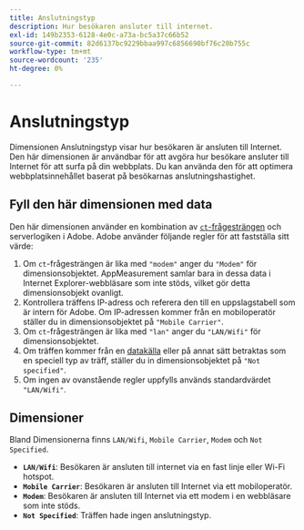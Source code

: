 ```yaml
---
title: Anslutningstyp
description: Hur besökaren ansluter till internet.
exl-id: 149b2353-6128-4e0c-a73a-bc5a37c66b52
source-git-commit: 82d6137bc9229bbaa997c6856690bf76c20b755c
workflow-type: tm+mt
source-wordcount: '235'
ht-degree: 0%

---
```


# Anslutningstyp

Dimensionen Anslutningstyp visar hur besökaren är ansluten till Internet. Den här dimensionen är användbar för att avgöra hur besökare ansluter till Internet för att surfa på din webbplats. Du kan använda den för att optimera webbplatsinnehållet baserat på besökarnas anslutningshastighet.

## Fyll den här dimensionen med data

Den här dimensionen använder en kombination av [`ct`-frågesträngen](/help/implement/validate/query-parameters.md) och serverlogiken i Adobe. Adobe använder följande regler för att fastställa sitt värde:

1. Om `ct`-frågesträngen är lika med `"modem"` anger du `"Modem"` för dimensionsobjektet. AppMeasurement samlar bara in dessa data i Internet Explorer-webbläsare som inte stöds, vilket gör detta dimensionsobjekt ovanligt.
1. Kontrollera träffens IP-adress och referera den till en uppslagstabell som är intern för Adobe. Om IP-adressen kommer från en mobiloperatör ställer du in dimensionsobjektet på `"Mobile Carrier"`.
1. Om `ct`-frågesträngen är lika med `"lan"` anger du `"LAN/Wifi"` för dimensionsobjektet.
1. Om träffen kommer från en [datakälla](/help/import/c-data-sources/datasrc-home.md) eller på annat sätt betraktas som en speciell typ av träff, ställer du in dimensionsobjektet på `"Not specified"`.
1. Om ingen av ovanstående regler uppfylls används standardvärdet `"LAN/Wifi"`.

## Dimensioner

Bland Dimensionerna finns `LAN/Wifi`, `Mobile Carrier`, `Modem` och `Not Specified`.

* **`LAN/Wifi`**: Besökaren är ansluten till internet via en fast linje eller Wi-Fi hotspot.
* **`Mobile Carrier`**: Besökaren är ansluten till Internet via ett mobiloperatör.
* **`Modem`**: Besökaren är ansluten till Internet via ett modem i en webbläsare som inte stöds.
* **`Not Specified`**: Träffen hade ingen anslutningstyp.
